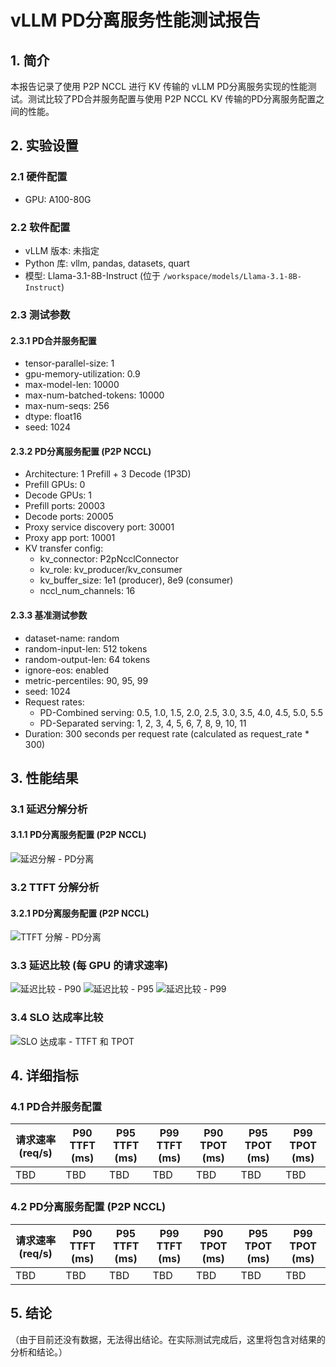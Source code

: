 # vLLM PD分离服务性能测试报告

## 1. 简介

本报告记录了使用 P2P NCCL 进行 KV 传输的 vLLM PD分离服务实现的性能测试。测试比较了PD合并服务配置与使用 P2P NCCL KV 传输的PD分离服务配置之间的性能。

## 2. 实验设置

### 2.1 硬件配置
- GPU: A100-80G

### 2.2 软件配置
- vLLM 版本: 未指定
- Python 库: vllm, pandas, datasets, quart
- 模型: Llama-3.1-8B-Instruct (位于 `/workspace/models/Llama-3.1-8B-Instruct`)

### 2.3 测试参数

#### 2.3.1 PD合并服务配置
- tensor-parallel-size: 1
- gpu-memory-utilization: 0.9
- max-model-len: 10000
- max-num-batched-tokens: 10000
- max-num-seqs: 256
- dtype: float16
- seed: 1024

#### 2.3.2 PD分离服务配置 (P2P NCCL)
- Architecture: 1 Prefill + 3 Decode (1P3D)
- Prefill GPUs: 0
- Decode GPUs: 1
- Prefill ports: 20003
- Decode ports: 20005
- Proxy service discovery port: 30001
- Proxy app port: 10001
- KV transfer config:
  - kv_connector: P2pNcclConnector
  - kv_role: kv_producer/kv_consumer
  - kv_buffer_size: 1e1 (producer), 8e9 (consumer)
  - nccl_num_channels: 16

#### 2.3.3 基准测试参数
- dataset-name: random
- random-input-len: 512 tokens
- random-output-len: 64 tokens
- ignore-eos: enabled
- metric-percentiles: 90, 95, 99
- seed: 1024
- Request rates:
  - PD-Combined serving: 0.5, 1.0, 1.5, 2.0, 2.5, 3.0, 3.5, 4.0, 4.5, 5.0, 5.5
  - PD-Separated serving: 1, 2, 3, 4, 5, 6, 7, 8, 9, 10, 11
- Duration: 300 seconds per request rate (calculated as request_rate * 300)

## 3. 性能结果

### 3.1 延迟分解分析

#### 3.1.1 PD分离服务配置 (P2P NCCL)
![延迟分解 - PD分离](plots/latency_breakdown.png)

### 3.2 TTFT 分解分析

#### 3.2.1 PD分离服务配置 (P2P NCCL)
![TTFT 分解 - PD分离](plots/ttft_breakdown.png)

### 3.3 延迟比较 (每 GPU 的请求速率)

![延迟比较 - P90](plots/latency_rps_per_gpu_comparison_p90.png)
![延迟比较 - P95](plots/latency_rps_per_gpu_comparison_p95.png)
![延迟比较 - P99](plots/latency_rps_per_gpu_comparison_p99.png)

### 3.4 SLO 达成率比较

![SLO 达成率 - TTFT 和 TPOT](plots/slo_attainment_rps_per_gpu_comparison.png)

## 4. 详细指标

### 4.1 PD合并服务配置
| 请求速率 (req/s) | P90 TTFT (ms) | P95 TTFT (ms) | P99 TTFT (ms) | P90 TPOT (ms) | P95 TPOT (ms) | P99 TPOT (ms) |
|------------------|---------------|---------------|---------------|---------------|---------------|---------------|
| TBD              | TBD           | TBD           | TBD           | TBD           | TBD           | TBD           |

### 4.2 PD分离服务配置 (P2P NCCL)
| 请求速率 (req/s) | P90 TTFT (ms) | P95 TTFT (ms) | P99 TTFT (ms) | P90 TPOT (ms) | P95 TPOT (ms) | P99 TPOT (ms) |
|------------------|---------------|---------------|---------------|---------------|---------------|---------------|
| TBD              | TBD           | TBD           | TBD           | TBD           | TBD           | TBD           |

## 5. 结论

（由于目前还没有数据，无法得出结论。在实际测试完成后，这里将包含对结果的分析和结论。）
